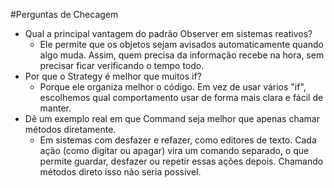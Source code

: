 #Perguntas de Checagem

- Qual a principal vantagem do padrão Observer em sistemas reativos?
  - Ele permite que os objetos sejam avisados automaticamente quando algo muda. Assim, quem precisa da informação recebe na hora, sem precisar ficar verificando o tempo todo.
- Por que o Strategy é melhor que muitos if?
  - Porque ele organiza melhor o código. Em vez de usar vários "if", escolhemos qual comportamento usar de forma mais clara e fácil de manter.
- Dê um exemplo real em que Command seja melhor que apenas chamar métodos diretamente.
  - Em sistemas com desfazer e refazer, como editores de texto. Cada ação (como digitar ou apagar) vira um comando separado, o que permite guardar, desfazer ou repetir essas ações depois. Chamando métodos direto isso não seria possível.
